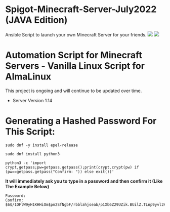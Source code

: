 # Spigot-Minecraft-Server-July2022 (JAVA Edition)
Ansible Script to launch your own Minecraft Server for your friends.
<img src=https://meshpie.com/wp-content/uploads/2020/04/spigot-300x300.png](https://meshpie.com/wp-content/uploads/2020/04/spigot-300x300.png>
<img src=https://www.letstechup.com/wp-content/uploads/2021/10/Minecraft-founder.jpg>

# Automation Script for Minecraft Servers - Vanilla Linux Script for AlmaLinux

This project is ongoing and will continue to be updated over time.
- Server Version 1.14

# Generating a Hashed Password For This Script:
```
sudo dnf -y install epel-release
```
```
sudo dnf install python3
```
```
python3 -c 'import crypt,getpass;pw=getpass.getpass();print(crypt.crypt(pw) if (pw==getpass.getpass("Confirm: ")) else exit())'
```
**It will immediately ask you to type in a password and then confirm it (Like The Example Below)**
```
Password: 
Confirm: 
$6$/1OFlW9yH1KHHiOm$pn2SfNgbF/rbblahjseab/p1Xb6Z29UZik.BUilZ.TLnp9yvl2HViB3fs8XdVteboeioss7o2A4g1IYxw.TFJ/
```
